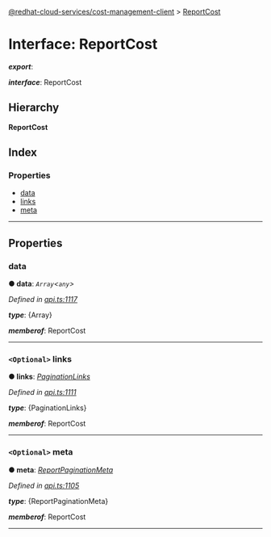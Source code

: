 [@redhat-cloud-services/cost-management-client](../README.md) > [ReportCost](../interfaces/reportcost.md)

# Interface: ReportCost

*__export__*: 

*__interface__*: ReportCost

## Hierarchy

**ReportCost**

## Index

### Properties

* [data](reportcost.md#data)
* [links](reportcost.md#links)
* [meta](reportcost.md#meta)

---

## Properties

<a id="data"></a>

###  data

**● data**: *`Array`<`any`>*

*Defined in [api.ts:1117](https://github.com/rvsia/javascript-clients/blob/master/packages/cost-management/api.ts#L1117)*

*__type__*: {Array}

*__memberof__*: ReportCost

___
<a id="links"></a>

### `<Optional>` links

**● links**: *[PaginationLinks](paginationlinks.md)*

*Defined in [api.ts:1111](https://github.com/rvsia/javascript-clients/blob/master/packages/cost-management/api.ts#L1111)*

*__type__*: {PaginationLinks}

*__memberof__*: ReportCost

___
<a id="meta"></a>

### `<Optional>` meta

**● meta**: *[ReportPaginationMeta](reportpaginationmeta.md)*

*Defined in [api.ts:1105](https://github.com/rvsia/javascript-clients/blob/master/packages/cost-management/api.ts#L1105)*

*__type__*: {ReportPaginationMeta}

*__memberof__*: ReportCost

___

